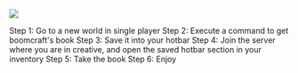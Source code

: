 <img src="https://i.redd.it/24fsgygcl7o61.png">

Step 1: Go to a new world in single player
Step 2: Execute a command to get boomcraft's book
Step 3: Save it into your hotbar
Step 4: Join the server where you are in creative, and open the saved hotbar section in your inventory
Step 5: Take the book
Step 6: Enjoy
